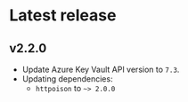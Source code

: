 # Latest release

## v2.2.0

- Update Azure Key Vault API version to `7.3`.
- Updating dependencies:
  * `httpoison` to `~> 2.0.0`
